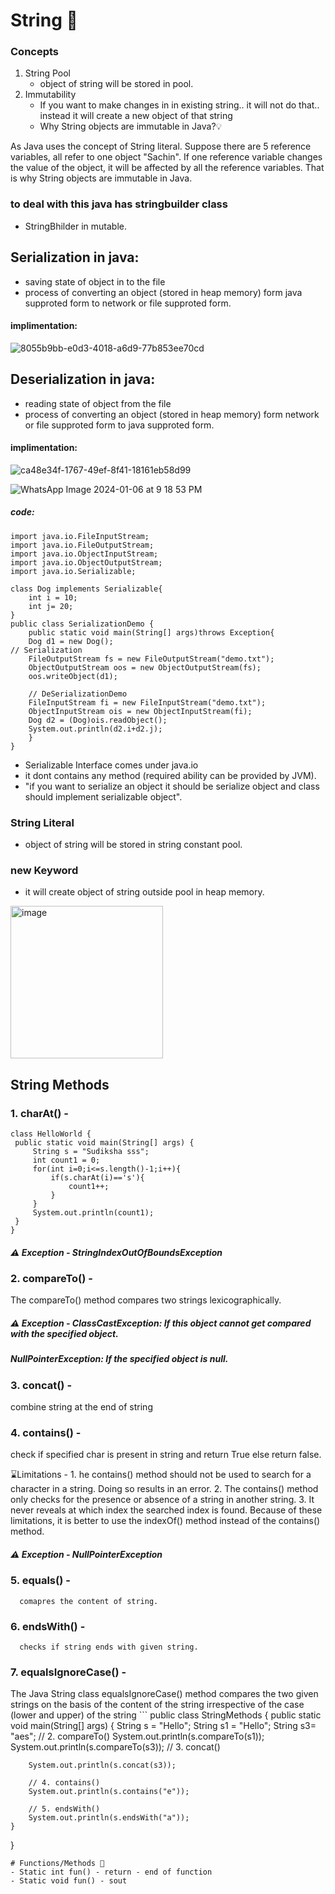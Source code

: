 # String 🚀

### Concepts
1. String Pool
   - object of string will be stored in pool.
2. Immutability
   - If you want to make changes in in existing string.. it will not do that.. instead it will create a new object of that string
   - Why String objects are immutable in Java?💡
     
As Java uses the concept of String literal. Suppose there are 5 reference variables, all refer to one object "Sachin". If one reference variable changes the value of the object, it will be affected by all the reference variables. That is why String objects are immutable in Java.
  
### to deal with this java has stringbuilder class
- StringBhilder in mutable.


## Serialization in java:

- saving state of object in to the file
- process of converting an object (stored in heap memory) form java supproted form to network or file supproted form.
#### implimentation:

![8055b9bb-e0d3-4018-a6d9-77b853ee70cd](https://github.com/aishwarya0714/Daily-Preparation-/assets/136805991/a33d9623-4883-4a89-b17b-a39ea2a1a45b)

## Deserialization in java:

- reading state of object from the file
- process of converting an object (stored in heap memory) form network or file supproted form to java supproted form.
#### implimentation:

![ca48e34f-1767-49ef-8f41-18161eb58d99](https://github.com/aishwarya0714/Daily-Preparation-/assets/136805991/3fbc81a6-a699-48a2-87f8-d72769b68498)



![WhatsApp Image 2024-01-06 at 9 18 53 PM](https://github.com/aishwarya0714/Daily-Preparation-/assets/136805991/00556cf8-91be-4c69-8ba3-4bdd6a04d759)

##### code:

```
import java.io.FileInputStream;
import java.io.FileOutputStream;
import java.io.ObjectInputStream;
import java.io.ObjectOutputStream;
import java.io.Serializable;

class Dog implements Serializable{
    int i = 10;
    int j= 20;
}
public class SerializationDemo {
    public static void main(String[] args)throws Exception{
    Dog d1 = new Dog();
// Serialization
    FileOutputStream fs = new FileOutputStream("demo.txt");
    ObjectOutputStream oos = new ObjectOutputStream(fs);
    oos.writeObject(d1);

    // DeSerializationDemo
    FileInputStream fi = new FileInputStream("demo.txt");
    ObjectInputStream ois = new ObjectInputStream(fi);
    Dog d2 = (Dog)ois.readObject();
    System.out.println(d2.i+d2.j);
    }
}

```

- Serializable Interface comes under java.io
- it dont contains any method (required ability can be provided by JVM).
- "if you want to serialize an object it should be serialize object and class should implement serializable object".


### String Literal
- object of string will be stored in string constant pool.

### new Keyword
- it will create object of string outside pool in heap memory.

<img width="244" alt="image" src="https://github.com/aishwarya0714/Daily-Preparation-/assets/136805991/2d5f1597-1e00-4d41-a6fa-f51d8cb5674f">

## String Methods

### 1. charAt() - 
   ```
class HelloWorld {
    public static void main(String[] args) {
        String s = "Sudiksha sss";
        int count1 = 0;
        for(int i=0;i<=s.length()-1;i++){
            if(s.charAt(i)=='s'){
                count1++;
            }
        }
        System.out.println(count1);     
    }
} 
```
   ##### ⚠️ Exception - StringIndexOutOfBoundsException

### 2. compareTo() -
   The compareTo() method compares two strings lexicographically.

   ##### ⚠️ Exception - ClassCastException: If this object cannot get compared with the specified object. 
   ##### NullPointerException: If the specified object is null.

### 3. concat() - 
   combine string at the end of string 
   
### 4. contains() - 
   check if specified char is present in string and return True else return false.

   ⌛Limitations -
      1. he contains() method should not be used to search for a character in a string. Doing so results in an error.
      2. The contains() method only checks for the presence or absence of a string in another string. 
      3. It never reveals at which index the searched index is found. Because of these limitations, it is better to use the indexOf() method instead of the contains() method.

 ##### ⚠️ Exception - NullPointerException

### 5. equals() - 
      comapres the content of string.

### 6. endsWith() - 
      checks if string ends with given string.

### 7. equalsIgnoreCase() - 
   The Java String class equalsIgnoreCase() method compares the two given strings on the basis of the content of the string irrespective of the case (lower and upper) of the string
      ```
      public class StringMethods {
    public static void main(String[] args) {
        String s = "Hello";
        String s1 = "Hello";
        String s3= "aes";
        // 2. compareTo()
        System.out.println(s.compareTo(s1));
        System.out.println(s.compareTo(s3));
        // 3. concat() 

        System.out.println(s.concat(s3));

        // 4. contains()
        System.out.println(s.contains("e"));

        // 5. endsWith()
        System.out.println(s.endsWith("a"));
    }
}
```
# Functions/Methods 🚀
- Static int fun() - return - end of function
- Static void fun() - sout 
